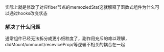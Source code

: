 实际上就是修改了对应fiber节点的memoziedStat这就解释了函数式组件为什么可以通过hooks改变状态

### 解决了什么问题
通常组件已经无法拆分成更小细粒度了，副作用充斥的难以理解，didMount/unmount/receviceProp/等逻辑不相关的耦合在一起